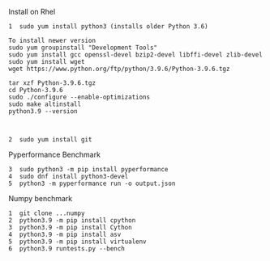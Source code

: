 Install on Rhel 

    1  sudo yum install python3 (installs older Python 3.6)
    
    To install newer version
    sudo yum groupinstall "Development Tools"
    sudo yum install gcc openssl-devel bzip2-devel libffi-devel zlib-devel
    sudo yum install wget
    wget https://www.python.org/ftp/python/3.9.6/Python-3.9.6.tgz
    
    tar xzf Python-3.9.6.tgz
    cd Python-3.9.6
    sudo ./configure --enable-optimizations
    sudo make altinstall
    python3.9 --version
    

    
    2  sudo yum install git
    
Pyperformance Benchmark
    
    3  sudo python3 -m pip install pyperformance
    4  sudo dnf install python3-devel
    5  python3 -m pyperformance run -o output.json

Numpy benchmark

    1  git clone ...numpy
    2  python3.9 -m pip install cpython
    3  python3.9 -m pip install Cython
    4  python3.9 -m pip install asv
    5  python3.9 -m pip install virtualenv
    6  python3.9 runtests.py --bench 
